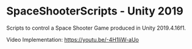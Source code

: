 # SpaceShooterScripts - Unity 2019
Scripts to control a Space Shooter Game produced in Unity 2019.4.16f1.

Video Implementation: https://youtu.be/-4H1IiW-aUo
